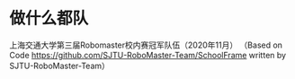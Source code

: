 # 做什么都队

上海交通大学第三届Robomaster校内赛冠军队伍（2020年11月）
（Based on Code https://github.com/SJTU-RoboMaster-Team/SchoolFrame written by SJTU-RoboMaster-Team）


